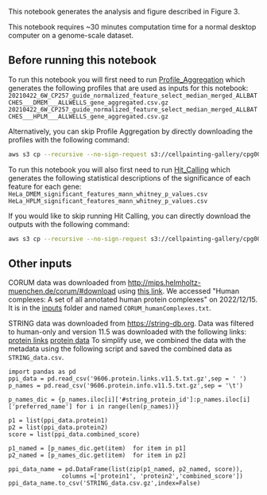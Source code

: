 This notebook generates the analysis and figure described in Figure 3.

This notebook requires ~30 minutes computation time for a normal desktop computer on a genome-scale dataset.

## Before running this notebook

To run this notebook you will first need to run [Profile_Aggregation](../Profile_Aggregation) which generates the following profiles that are used as inputs for this notebook:
`20210422_6W_CP257_guide_normalized_feature_select_median_merged_ALLBATCHES___DMEM___ALLWELLS_gene_aggregated.csv.gz`  
`20210422_6W_CP257_guide_normalized_feature_select_median_merged_ALLBATCHES___HPLM___ALLWELLS_gene_aggregated.csv.gz` 

Alternatively, you can skip Profile Aggregation by directly downloading the profiles with the following command:
```bash
aws s3 cp --recursive --no-sign-request s3://cellpainting-gallery/cpg0021-periscope/broad/workspace/profiles/HeLa/ ../Profile_Aggregation/outputs/ --exclude "*" --include "20210422_6W_CP257_guide_normalized_feature_select_median_merged_ALLBATCHES___DMEM___ALLWELLS_gene_aggregated.csv.gz" --include "20210422_6W_CP257_guide_normalized_feature_select_median_merged_ALLBATCHES___HPLM___ALLWELLS_gene_aggregated.csv.gz"
```

To run this notebook you will also first need to run [Hit_Calling](../Hit_Calling) which generates the following statistical descriptions of the significance of each feature for each gene:  
`HeLa_DMEM_significant_features_mann_whitney_p_values.csv`
`HeLa_HPLM_significant_features_mann_whitney_p_values.csv`

If you would like to skip running Hit Calling, you can directly download the outputs with the following command:
```bash
aws s3 cp --recursive --no-sign-request s3://cellpainting-gallery/cpg0021-periscope/broad/workspace/publication_data/2022_PERISCOPE ../Hit_Calling/outputs/ --exclude "*" --include "*_mann_whitney_*"
```

## Other inputs

CORUM data was downloaded from http://mips.helmholtz-muenchen.de/corum/#download using [this link](http://mips.helmholtz-muenchen.de/corum/download/releases/current/humanComplexes.txt.zip). We accessed "Human complexes: A set of all annotated human protein complexes" on 2022/12/15.
It is in the [inputs](inputs) folder and named `CORUM_humanComplexes.txt`.

STRING data was downloaded from https://string-db.org. Data was filtered to human-only and version 11.5 was downloaded with the following links:
[protein links](https://stringdb-static.org/download/protein.links.v11.5/9606.protein.links.v11.5.txt.gz)
[protein data](https://stringdb-static.org/download/protein.info.v11.5/9606.protein.info.v11.5.txt.gz)
To simplify use, we combined the data with the metadata using the following script and saved the combined data as `STRING_data.csv`.

```python3
import pandas as pd
ppi_data = pd.read_csv('9606.protein.links.v11.5.txt.gz',sep = ' ')
p_names = pd.read_csv('9606.protein.info.v11.5.txt.gz',sep = '\t')

p_names_dic = {p_names.iloc[i]['#string_protein_id']:p_names.iloc[i]['preferred_name'] for i in range(len(p_names))}

p1 = list(ppi_data.protein1)
p2 = list(ppi_data.protein2)
score = list(ppi_data.combined_score)

p1_named = [p_names_dic.get(item)  for item in p1]
p2_named = [p_names_dic.get(item)  for item in p2]

ppi_data_name = pd.DataFrame(list(zip(p1_named, p2_named, score)),
               columns =['protein1', 'protein2','combined_score'])
ppi_data_name.to_csv('STRING_data.csv.gz',index=False)
```